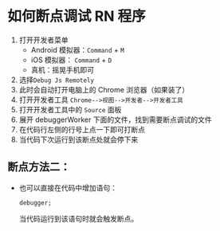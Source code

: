 # 如何断点调试 RN 程序

1. 打开开发者菜单
	- Android 模拟器：`Command` + `M`
	- iOS 模拟器： `Command` + `D`
	- 真机：摇晃手机即可
2. 选择`Debug Js Remotely`
3. 此时会自动打开电脑上的 Chrome 浏览器（如果装了）
4. 打开开发者工具
`Chrome-->视图-->开发者-->开发者工具`
5. 打开开发者工具中的 `Source` 面板
6. 展开 debuggerWorker 下面的文件，找到需要断点调试的文件
7. 在代码行左侧的行号上点一下即可打断点
8. 当代码下次运行到该断点处就会停下来

## 断点方法二：

- 也可以直接在代码中增加语句：

	`debugger;`
  
  当代码运行到该语句时就会触发断点。

